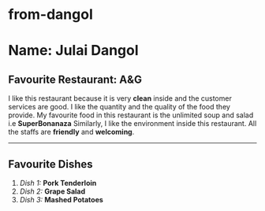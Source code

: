 # from-dangol
# Name: Julai Dangol
## Favourite Restaurant: A&G
I like this restaurant because it is very **clean** inside and the customer services are good. I like the quantity and the quality of the food they provide. My favourite food in this restaurant is the unlimited soup and salad i.e **SuperBonanaza** Similarly, I like the environment inside this restaurant. All the staffs are **friendly** and **welcoming**.

---

## Favourite Dishes
1. *Dish 1:* **Pork Tenderloin**
2. *Dish 2:* **Grape Salad**
3. *Dish 3:* **Mashed Potatoes**

